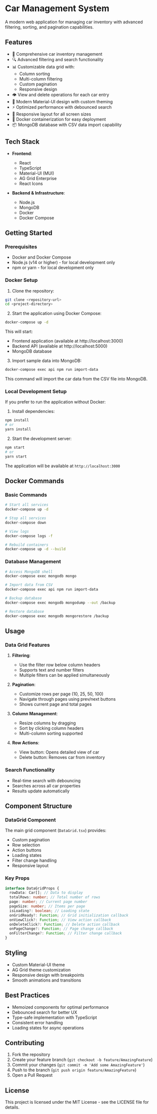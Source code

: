 # Car Management System

A modern web application for managing car inventory with advanced filtering, sorting, and pagination capabilities.

## Features

- 🚗 Comprehensive car inventory management
- 🔍 Advanced filtering and search functionality
- 📊 Customizable data grid with:
  - Column sorting
  - Multi-column filtering
  - Custom pagination
  - Responsive design
- 👁️ View and delete operations for each car entry
- 🎨 Modern Material-UI design with custom theming
- ⚡ Optimized performance with debounced search
- 📱 Responsive layout for all screen sizes
- 🐳 Docker containerization for easy deployment
- 📦 MongoDB database with CSV data import capability

## Tech Stack

- **Frontend**:

  - React
  - TypeScript
  - Material-UI (MUI)
  - AG Grid Enterprise
  - React Icons

- **Backend & Infrastructure**:
  - Node.js
  - MongoDB
  - Docker
  - Docker Compose

## Getting Started

### Prerequisites

- Docker and Docker Compose
- Node.js (v14 or higher) - for local development only
- npm or yarn - for local development only

### Docker Setup

1. Clone the repository:

```bash
git clone <repository-url>
cd <project-directory>
```

2. Start the application using Docker Compose:

```bash
docker-compose up -d
```

This will start:

- Frontend application (available at http://localhost:3000)
- Backend API (available at http://localhost:5000)
- MongoDB database

3. Import sample data into MongoDB:

```bash
docker-compose exec api npm run import-data
```

This command will import the car data from the CSV file into MongoDB.

### Local Development Setup

If you prefer to run the application without Docker:

1. Install dependencies:

```bash
npm install
# or
yarn install
```

2. Start the development server:

```bash
npm start
# or
yarn start
```

The application will be available at `http://localhost:3000`

## Docker Commands

### Basic Commands

```bash
# Start all services
docker-compose up -d

# Stop all services
docker-compose down

# View logs
docker-compose logs -f

# Rebuild containers
docker-compose up -d --build
```

### Database Management

```bash
# Access MongoDB shell
docker-compose exec mongodb mongo

# Import data from CSV
docker-compose exec api npm run import-data

# Backup database
docker-compose exec mongodb mongodump --out /backup

# Restore database
docker-compose exec mongodb mongorestore /backup
```

## Usage

### Data Grid Features

1. **Filtering**:

   - Use the filter row below column headers
   - Supports text and number filters
   - Multiple filters can be applied simultaneously

2. **Pagination**:

   - Customize rows per page (10, 25, 50, 100)
   - Navigate through pages using prev/next buttons
   - Shows current page and total pages

3. **Column Management**:

   - Resize columns by dragging
   - Sort by clicking column headers
   - Multi-column sorting supported

4. **Row Actions**:
   - View button: Opens detailed view of car
   - Delete button: Removes car from inventory

### Search Functionality

- Real-time search with debouncing
- Searches across all car properties
- Results update automatically

## Component Structure

### DataGrid Component

The main grid component (`DataGrid.tsx`) provides:

- Custom pagination
- Row selection
- Action buttons
- Loading states
- Filter change handling
- Responsive layout

### Key Props

```typescript
interface DataGridProps {
  rowData: Car[]; // Data to display
  totalRows: number; // Total number of rows
  page: number; // Current page number
  pageSize: number; // Items per page
  isLoading?: boolean; // Loading state
  onGridReady?: Function; // Grid initialization callback
  onViewClick?: Function; // View action callback
  onDeleteClick?: Function; // Delete action callback
  onPageChange?: Function; // Page change callback
  onFilterChange?: Function; // Filter change callback
}
```

## Styling

- Custom Material-UI theme
- AG Grid theme customization
- Responsive design with breakpoints
- Smooth animations and transitions

## Best Practices

- Memoized components for optimal performance
- Debounced search for better UX
- Type-safe implementation with TypeScript
- Consistent error handling
- Loading states for async operations

## Contributing

1. Fork the repository
2. Create your feature branch (`git checkout -b feature/AmazingFeature`)
3. Commit your changes (`git commit -m 'Add some AmazingFeature'`)
4. Push to the branch (`git push origin feature/AmazingFeature`)
5. Open a Pull Request

## License

This project is licensed under the MIT License - see the LICENSE file for details.
